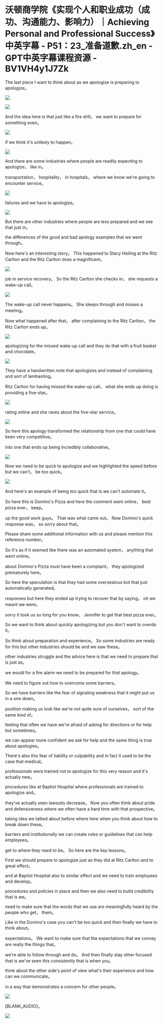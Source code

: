 # 沃顿商学院《实现个人和职业成功（成功、沟通能力、影响力）｜Achieving Personal and Professional Success》中英字幕 - P51：23_准备道歉.zh_en - GPT中英字幕课程资源 - BV1VH4y1J7Zk

The last piece I want to think about as we apologize is preparing to apologize。

![](img/193c7a0e7bbc0b0bef87b2de5b1acb3f_1.png)

![](img/193c7a0e7bbc0b0bef87b2de5b1acb3f_2.png)

And the idea here is that just like a fire drill， we want to prepare for something even。

![](img/193c7a0e7bbc0b0bef87b2de5b1acb3f_4.png)

if we think it's unlikely to happen。

![](img/193c7a0e7bbc0b0bef87b2de5b1acb3f_6.png)

And there are some industries where people are readily expecting to apologize， like in。

transportation， hospitality， in hospitals， where we know we're going to encounter service。

![](img/193c7a0e7bbc0b0bef87b2de5b1acb3f_8.png)

failures and we have to apologize。

![](img/193c7a0e7bbc0b0bef87b2de5b1acb3f_10.png)

But there are other industries where people are less prepared and we see that just in。

the differences of the good and bad apology examples that we went through。

Now here's an interesting story。 This happened to Stacy Heiling at the Ritz Carlton and the Ritz Carlton does a magnificent。

![](img/193c7a0e7bbc0b0bef87b2de5b1acb3f_12.png)

job in service recovery。 So the Ritz Carlton she checks in， she requests a wake-up call。

![](img/193c7a0e7bbc0b0bef87b2de5b1acb3f_14.png)

The wake-up call never happens。 She sleeps through and misses a meeting。

Now what happened after that， after complaining to the Ritz Carlton， the Ritz Carlton ends up。

![](img/193c7a0e7bbc0b0bef87b2de5b1acb3f_16.png)

apologizing for the missed wake-up call and they do that with a fruit basket and chocolate。

![](img/193c7a0e7bbc0b0bef87b2de5b1acb3f_18.png)

They have a handwritten note that apologizes and instead of complaining and sort of lambasting。

Ritz Carlton for having missed the wake-up call， what she ends up doing is providing a five-star。

![](img/193c7a0e7bbc0b0bef87b2de5b1acb3f_20.png)

rating online and she raves about the five-star service。

![](img/193c7a0e7bbc0b0bef87b2de5b1acb3f_22.png)

So here this apology transformed the relationship from one that could have been very competitive。

into one that ends up being incredibly collaborative。

![](img/193c7a0e7bbc0b0bef87b2de5b1acb3f_24.png)

Now we need to be quick to apologize and we highlighted the speed before but we can't， be too quick。

![](img/193c7a0e7bbc0b0bef87b2de5b1acb3f_26.png)

And here's an example of being too quick that is we can't automate it。

So here this is Domino's Pizza and here the comment went online， best pizza ever， keep。

up the good work guys。 That was what came out。 Now Domino's quick response was， so sorry about that。

Please share some additional information with us and please mention this reference number。

So it's as if it seemed like there was an automated system， anything that went online。

about Domino's Pizza must have been a complaint， they apologized prematurely here。

So here the speculation is that they had some overzealous bot that just automatically generated。

responses but here they ended up trying to recover that by saying， oh we meant we were。

sorry it took us so long for you know， Jennifer to get that best pizza ever。

So we want to think about quickly apologizing but you don't want to overdo it。

So think about preparation and experience。 So some industries are ready for this but other industries should be and we saw these。

other industries struggle and the advice here is that we need to prepare that is just as。

we would for a fire alarm we need to be prepared for that apology。

We need to figure out how to overcome some barriers。

So we have barriers like the fear of signaling weakness that it might put us in a one down。

position making us look like we're not quite sure of ourselves， sort of the same kind of。

feeling that often we have we're afraid of asking for directions or for help but sometimes。

we can appear more confident we ask for help and the same thing is true about apologies。

There's also this fear of liability or culpability and in fact it used to be the case that medical。

professionals were trained not to apologize for this very reason and it's actually new。

procedures like at Baptist Hospital where professionals are trained to apologize and。

they've actually seen lawsuits decrease。 Now you often think about pride and defensiveness where we often have a hard time with that prospective。

taking idea we talked about before where here when you think about how to break down these。

barriers and institutionally we can create rules or guidelines that can help employees。

get to where they need to be。 So here are the key lessons。

First we should prepare to apologize just as they did at Ritz Carlton and to great effect。

and at Baptist Hospital also to similar effect and we need to train employees and develop。

procedures and policies in place and then we also need to build credibility that is we。

need to make sure that the words that we use are meaningfully heard by the people who get， them。

Like in the Domino's case you can't be too quick and then finally we have to think about。

expectations。 We want to make sure that the expectations that we convey are really the things that。

we're able to follow through and do。 And then finally stay other focused that is we've seen this consistently that is when you。

think about the other side's point of view what's their experience and how can we communicate。

in a way that demonstrates a concern for other people。

![](img/193c7a0e7bbc0b0bef87b2de5b1acb3f_28.png)

[BLANK_AUDIO]。

![](img/193c7a0e7bbc0b0bef87b2de5b1acb3f_30.png)
